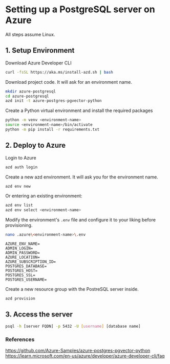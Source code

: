 # Setting up a PostgreSQL server on Azure

All steps assume Linux.

## 1. Setup Environment

Download Azure Developer CLI
```bash
curl -fsSL https://aka.ms/install-azd.sh | bash
```

Download project code. It will ask for an environment name.
```bash
mkdir azure-postgresql
cd azure-postgresql
azd init -t azure-postgres-pgvector-python
```

Create a Python virtual environment and install the required packages
```bash
python -m venv <environment-name>
source <environment-name>/bin/activate
python -m pip install -r requirements.txt
```

## 2. Deploy to Azure

Login to Azure
```bash
azd auth login
```

Create a new azd environment. It will ask you for the environment name.
```bash
azd env new
```

Or entering an existing environment:
```bash
azd env list
azd env select <environment-name>
```

Modify the environment's `.env` file and configure it to your liking before provisioning.
```bash
nano .azure\<environment-name>\.env
```

```
AZURE_ENV_NAME=
ADMIN_LOGIN=
ADMIN_PASSWORD=
AZURE_LOCATION=
AZURE_SUBSCRIPTION_ID=
POSTGRES_DATABASE=
POSTGRES_HOST=
POSTGRES_SSL=
POSTGRES_USERNAME=
```

Create a new resource group with the PostreSQL server inside. 
```bash
azd provision
```

## 3. Access the server
```bash
psql -h [server FQDN] -p 5432 -U [username] [database name]
```


### References
https://github.com/Azure-Samples/azure-postgres-pgvector-python
https://learn.microsoft.com/en-us/azure/developer/azure-developer-cli/faq









